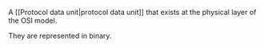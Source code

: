 A [[Protocol data unit|protocol data unit]] that exists at the physical layer of the OSI model.

They are represented in binary.